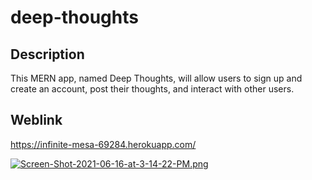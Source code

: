 # deep-thoughts

## Description
This MERN app, named Deep Thoughts, will allow users to sign up and create an account, post their thoughts, and interact with other users. 

## Weblink
https://infinite-mesa-69284.herokuapp.com/


[![Screen-Shot-2021-06-16-at-3-14-22-PM.png](https://i.postimg.cc/HLbD1XDH/Screen-Shot-2021-06-16-at-3-14-22-PM.png)](https://postimg.cc/Jy7dbyzd)

